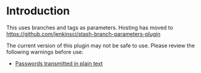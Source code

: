 # Introduction

This uses branches and tags as parameters. Hosting has moved to
<https://github.com/jenkinsci/stash-branch-parameters-plugin>

The current version of this plugin may not be safe to use. Please review
the following warnings before use:

-   [Passwords transmitted in plain
    text](https://jenkins.io/security/advisory/2020-07-02/#SECURITY-1656)
